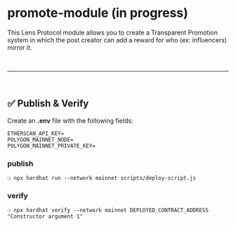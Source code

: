 # promote-module (in progress)

This Lens Protocol module allows you to create a Transparent Promotion system in which the post creator can add a reward for who (ex: influencers) mirror it. 

&nbsp;

***

&nbsp;

## :white_check_mark: Publish & Verify

Create an __.env__ file with the following fields:

```
ETHERSCAN_API_KEY=
POLYGON_MAINNET_NODE=
POLYGON_MAINNET_PRIVATE_KEY=
```


### publish


```
❍ npx hardhat run --network mainnet scripts/deploy-script.js
```

### verify

```
❍ npx hardhat verify --network mainnet DEPLOYED_CONTRACT_ADDRESS "Constructor argument 1"
```
